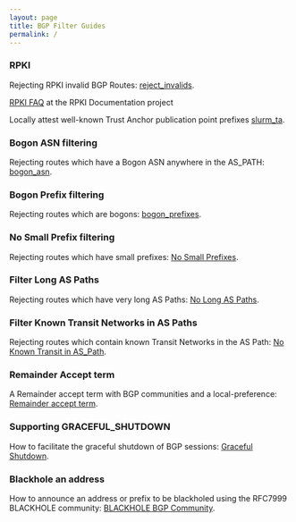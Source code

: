 ```yaml
---
layout: page
title: BGP Filter Guides
permalink: /
---
```


### RPKI

Rejecting RPKI invalid BGP Routes: [reject_invalids](/guides/reject_invalids).

[RPKI FAQ](https://rpki.readthedocs.io/en/latest/about/faq.html) at the RPKI Documentation project

Locally attest well-known Trust Anchor publication point prefixes [slurm_ta](/guides/slurm_ta/).

### Bogon ASN filtering

Rejecting routes which have a Bogon ASN anywhere in the AS_PATH: [bogon_asn](/guides/bogon_asns/).

### Bogon Prefix filtering

Rejecting routes which are bogons: [bogon_prefixes](/guides/bogon_prefixes/).

### No Small Prefix filtering

Rejecting routes which have small prefixes: [No Small Prefixes](/guides/small_prefixes/).

### Filter Long AS Paths

Rejecting routes which have very long AS Paths: [No Long AS Paths](/guides/long_paths/).

### Filter Known Transit Networks in AS Paths

Rejecting routes which contain known Transit Networks in the AS Path: [No Known Transit in AS_Path](/guides/no_transit_leaks/).

### Remainder Accept term

A Remainder accept term with BGP communities and a local-preference: [Remainder accept term](/guides/remainder_accept/).

### Supporting GRACEFUL_SHUTDOWN

How to facilitate the graceful shutdown of BGP sessions: [Graceful Shutdown](/guides/graceful_shutdown/).

### Blackhole an address

How to announce an address or prefix to be blackholed using the RFC7999 BLACKHOLE community: [BLACKHOLE BGP Community](/guides/blackhole_bgp_community/).
